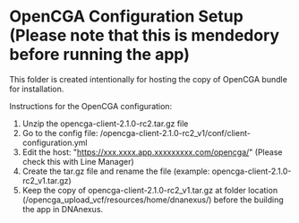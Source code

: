 <!-- dx-header -->
# OpenCGA Configuration Setup (Please note that this is mendedory before running the app)

This folder is created intentionally for hosting the copy of OpenCGA bundle for installation.

Instructions for the OpenCGA configuration:
1. Unzip the opencga-client-2.1.0-rc2.tar.gz file 
2. Go to the config file: /opencga-client-2.1.0-rc2_v1/conf/client-configuration.yml
3. Edit the host: "https://xxx.xxxx.app.xxxxxxxxx.com/opencga/" (Please check this with Line Manager)
4. Create the tar.gz file and rename the file (example: opencga-client-2.1.0-rc2_v1.tar.gz)
5. Keep the copy of opencga-client-2.1.0-rc2_v1.tar.gz at folder location (/opencga_upload_vcf/resources/home/dnanexus/) before the building the app in DNAnexus.

